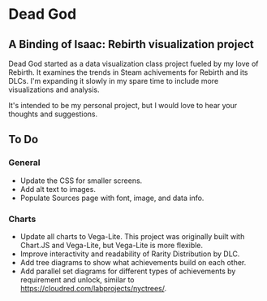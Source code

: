 # Dead God
## A Binding of Isaac: Rebirth visualization project

Dead God started as a data visualization class project fueled by my love of Rebirth.  It examines the trends in Steam achivements for Rebirth and its DLCs.  I'm expanding it slowly in my spare time to include more visualizations and analysis.  

It's intended to be my personal project, but I would love to hear your thoughts and suggestions.

## To Do
### General
* Update the CSS for smaller screens.
* Add alt text to images.
* Populate Sources page with font, image, and data info.

### Charts
* Update all charts to Vega-Lite. This project was originally built with Chart.JS and Vega-Lite, but Vega-Lite is more flexible.
* Improve interactivity and readability of Rarity Distribution by DLC.
* Add tree diagrams to show what achievements build on each other.
* Add parallel set diagrams for different types of achievements by requirement and unlock, similar to https://cloudred.com/labprojects/nyctrees/.

